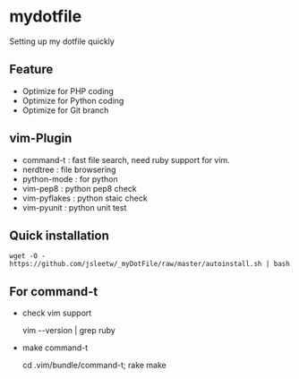 mydotfile
=========
Setting up my dotfile quickly

Feature
-------
* Optimize for PHP coding
* Optimize for Python coding
* Optimize for Git branch

vim-Plugin
----------
* command-t : fast file search, need ruby support for vim.
* nerdtree : file browsering
* python-mode : for python
* vim-pep8 : python pep8 check
* vim-pyflakes : python staic check
* vim-pyunit : python unit test

Quick installation
------------------
    wget -O - https://github.com/jsleetw/_myDotFile/raw/master/autoinstall.sh | bash

For command-t
-------------
* check vim support
    
    vim --version | grep ruby

* make command-t
    
    cd .vim/bundle/command-t; rake make

